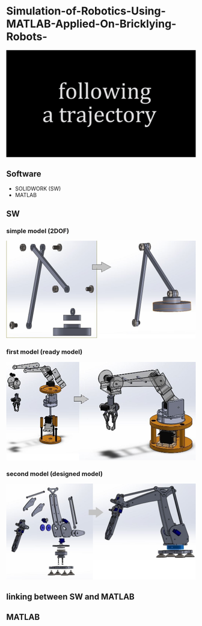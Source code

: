 # Simulation-of-Robotics-Using-MATLAB-Applied-On-Bricklying-Robots-

![alt text](https://github.com/ezecson/Simulation-of-Robotics-Using-MATLAB-Applied-On-Bricklying-Robots-/blob/master/video.gif)

## Software
- SOLIDWORK (SW)
- MATLAB 

## SW
### simple model (2DOF)
![alt text](https://github.com/ezecson/Simulation-of-Robotics-Using-MATLAB-Applied-On-Bricklying-Robots-/blob/master/SW/SW_images/merge_from_ofoct.jpg)


### first model (ready model)
![alt text](https://github.com/ezecson/Simulation-of-Robotics-Using-MATLAB-Applied-On-Bricklying-Robots-/blob/master/SW/SW_images/merge_from_ofoct%20(1).jpg)


### second model (designed model)
![alt text](https://github.com/ezecson/Simulation-of-Robotics-Using-MATLAB-Applied-On-Bricklying-Robots-/blob/master/SW/SW_images/merge_from_ofoct%20(2).jpg)


## linking between SW and MATLAB


## MATLAB




